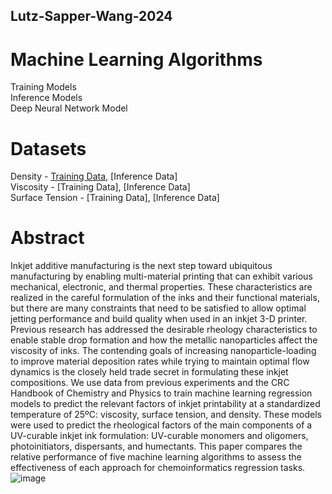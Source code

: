 ## Lutz-Sapper-Wang-2024

# Machine Learning Algorithms
Training Models   
Inference Models  
Deep Neural Network Model  

# Datasets
Density - [Training Data](main/dens_green1_train.xlsx), [Inference Data]  
Viscosity - [Training Data], [Inference Data]  
Surface Tension - [Training Data], [Inference Data]  

# Abstract
Inkjet additive manufacturing is the next step toward ubiquitous manufacturing by enabling multi-material printing that can exhibit various mechanical, electronic, and thermal properties. These characteristics are realized in the careful formulation of the inks and their functional materials, but there are many constraints that need to be satisfied to allow optimal jetting performance and build quality when used in an inkjet 3-D printer. Previous research has addressed the desirable rheology characteristics to enable stable drop formation and how the metallic nanoparticles affect the viscosity of inks. The contending goals of increasing nanoparticle-loading to improve material deposition rates while trying to maintain optimal flow dynamics is the closely held trade secret in formulating these inkjet compositions. We use data from previous experiments and the CRC Handbook of Chemistry and Physics to train machine learning regression models to predict the relevant factors of inkjet printability at a standardized temperature of 25ºC: viscosity, surface tension, and density. These models were used to predict the rheological factors of the main components of a UV-curable inkjet ink formulation: UV-curable monomers and oligomers, photoinitiators, dispersants, and humectants. This paper compares the relative performance of five machine learning algorithms to assess the effectiveness of each approach for chemoinformatics regression tasks. ![image](https://github.com/user-attachments/assets/0c4e669d-37fb-4935-98c4-7a0ea78ffaab)
